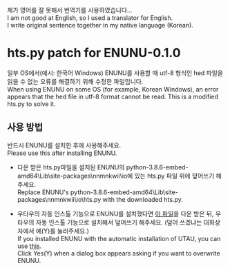 제가 영어를 잘 못해서 번역기를 사용하였습니다...   
I am not good at English, so I used a translator for English.   
I write original sentence together in my native language (Korean).   



# hts.py patch for ENUNU-0.1.0

일부 OS에서(예시: 한국어 Windows) ENUNU를 사용할 때 utf-8 형식인 hed 파일을 읽을 수 없는 오류를 해결하기 위해 수정한 파일입니다.   
When using ENUNU on some OS (for example, Korean Windows), an error appears that the hed file in utf-8 format cannot be read. This is a modified hts.py to solve it.   



## 사용 방법

반드시 ENUNU를 설치한 후에 사용해주세요.   
Please use this after installing ENUNU.   
* 다운 받은 hts.py파일을 설치된 ENUNU의 python-3.8.6-embed-amd64\Lib\site-packages\nnmnkwii\io에 있는 hts.py 파일 위에 덮어쓰기 해주세요.   
  Replace ENUNU's python-3.8.6-embed-amd64\Lib\site-packages\nnmnkwii\io\hts.py with the downloaded hts.py.

* 우타우의 자동 인스톨 기능으로 ENUNU를 설치했다면 [이 파일]()을 다운 받은 뒤, 우타우의 자동 인스톨 기능으로 설치해서 덮어쓰기 해주세요. (덮어 쓰겠냐는 대화상자에서 예(Y)를 눌러주세요.)    
  If you installed ENUNU with the automatic installation of UTAU, you can use [this]().   
  Click Yes(Y) when a dialog box appears asking if you want to overwrite ENUNU.
